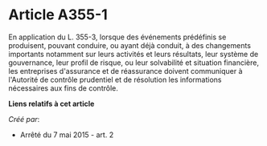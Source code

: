 # Article A355-1

En application du L. 355-3, lorsque des événements prédéfinis se produisent, pouvant conduire, ou ayant déjà conduit, à des
changements importants notamment sur leurs activités et leurs résultats, leur système de gouvernance, leur profil de risque,
ou leur solvabilité et situation financière, les entreprises d'assurance et de réassurance doivent communiquer à l'Autorité
de contrôle prudentiel et de résolution les informations nécessaires aux fins de contrôle.

**Liens relatifs à cet article**

_Créé par_:

  - Arrêté du 7 mai 2015 - art. 2

